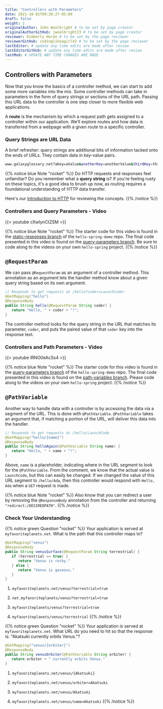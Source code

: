 ```yaml
---
title: "Controllers with Parameters"
date: 2021-10-01T09:28:27-05:00
draft: false
weight: 2
originalAuthor: John Woolbright # to be set by page creator
originalAuthorGitHub: jwoolbright23 # to be set by page creator
reviewer: Kimberly Horan # to be set by the page reviewer
reviewerGitHub: codinglikeagirl42 # to be set by the page reviewer
lastEditor: # update any time edits are made after review
lastEditorGitHub: # update any time edits are made after review
lastMod: # UPDATE ANY TIME CHANGES ARE MADE
---
```


## Controllers with Parameters

Now that you know the basics of a controller method, we can start to add some more variables into the mix. Some controller methods can take in parameters in the form of query strings or sections of the URL path. Passing this URL data to the controller is one step closer to more flexible web applications.

A **route** is the mechanism by which a request path gets assigned to a controller within our application. We’ll explore routes and how data is transferred from a webpage with a given route to a specific controller.

### Query Strings are URL Data

A brief refresher: query strings are additional bits of information tacked onto the ends of URLs. They contain data in key-value pairs.

```bash
www.galaxyglossary.net?aKey=aValue&anotherKey=anotherValue&thirdKey=thirdValue
```

{{% notice blue Note "rocket" %}}
Do HTTP requests and responses feel unfamiliar? Do you remember what a **query string** is? If you're feeling rusty on these topics, it's a good idea to brush up now, as routing requires a foundational understanding of HTTP data transfer.

Here's our [introduction to HTTP](https://education.launchcode.org/intro-to-professional-web-dev/chapters/http/index.html) for reviewing the concepts.
{{% /notice %}}

### Controllers and Query Parameters - Video

{{< youtube cXwlynCtZSM >}}

{{% notice blue Note "rocket" %}}
The starter code for this video is found in the [static-responses branch](https://github.com/LaunchCodeEducation/hello-spring/tree/static-responses) of the `hello-spring-demo` repo. The final code presented in this video is found on the [query-parameters branch](https://github.com/LaunchCodeEducation/hello-spring/tree/query-parameters). Be sure to code along to the videos on your own `hello-spring` project.
{{% /notice %}}

## `@RequestParam`

We can pass `@RequestParam` as an argument of a controller method. This annotation as an argument lets the handler method know about a given query string based on its own argument.

```java
// Responds to get requests at /hello?coder=LaunchCoder
@GetMapping("hello")
@ResponseBody
public String hello(@RequestParam String coder) {        
   return "Hello, " + coder + "!";
}
```

The controller method looks for the query string in the URL that matches its parameter, `coder`, and puts the paired value of that `coder` key into the response text.

### Controllers and Path Parameters - Video

{{< youtube lRNO0eAcSs4 >}}

{{% notice blue Note "rocket" %}}
The starter code for this video is found in the [query-parameters branch](https://github.com/LaunchCodeEducation/hello-spring/tree/query-parameters) of the `hello-spring-demo` repo. The final code presented in this video is found on the [path-variables branch](https://github.com/LaunchCodeEducation/hello-spring/tree/path-variables). Please code along to the videos on your own `hello-spring` project.
{{% /notice %}}

## `@PathVariable`

Another way to handle data with a controller is by accessing the data via a segment of the URL. This is done with `@PathVariable`. `@PathVariable` takes an argument that, if matching a portion of the URL, will deliver this data into the handler.

```java
// Responds to get requests at /hello/LaunchCode
@GetMapping("hello/{name}")
@ResponseBody
public String helloAgain(@PathVariable String name) {
   return "Hello, " + name + "!";
}
```

Above, `name` is a placeholder, indicating where in the URL segment to look for the `@PathVariable`. From the comment, we know that the actual value is `LaunchCode`, but this can easily be changed. If we changed the value of this URL segment to `/hello/Ada`, then this controller would respond with `Hello, Ada` when a `GET` request is made.

{{% notice blue Note "rocket" %}}
Also know that you can redirect a user by removing the `@ResponseBody` annotation from the controller and returning `"redirect:/DESIREDPATH"`.
{{% /notice %}}

### Check Your Understanding

{{% notice green Question "rocket" %}}
Your application is served at `myfavoriteplanets.net`. What is the path that this controller maps to?

```java
@GetMapping("venus")
@ResponseBody
public String venusSurface(@RequestParam String terrestrial) {
   if (terrestrial == true) {
      return "Venus is rocky."        
   } else {
      return "Venus is gaseous."
   }
}
```

1. `myfavoriteplanets.net/venus?terrestrial=true`

1. `net.myfavoriteplanets/venus?terrestrial=true`

1. `myfavoriteplanets/venus?terrestrial=true`

1. `myfavoriteplanets/venus/terrestrial`
{{% /notice %}}


{{% notice green Question "rocket" %}}
Your application is served at `myfavoriteplanets.net`. What URL do you need to hit so that the response is: "Akatsuki currently orbits Venus."?

```java
@GetMapping("venus/{orbiter}")
@ResponseBody
public String venusOrbiter(@PathVariable String orbiter) {
   return orbiter + " currently orbits Venus."
}
```

1. `myfavoriteplanets.net/venus/{Akatsuki}`

1. `myfavoriteplanets.net/venus/orbiter=Akatsuki`

1. `myfavoriteplanets.net/venus/Akatsuki`

1. `myfavoriteplanets.net/venus/name=Akatsuki`
{{% /notice %}}